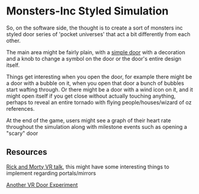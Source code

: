 Monsters-Inc Styled Simulation
===

So, on the software side, the thought is to create a sort of monsters inc styled door series of 'pocket universes' that act a bit differently from each other.

The main area might be fairly plain, with a [simple door](https://vignette.wikia.nocookie.net/monstersincmovies/images/0/08/Boo%27sdoor2.png/revision/latest?cb=20150915042057) with a decoration and a knob to change a symbol on the door or the door's entire design itself.

Things get interesting when you open the door, for example there might be a door with a bubble on it, when you open that door a bunch of bubbles start wafting through. Or there might be a door with a wind icon on it, and it might open itself if you get close without actually touching anything, perhaps to reveal an entire tornado with flying people/houses/wizard of oz references.

At the end of the game, users might see a graph of their heart rate throughout the simulation along with milestone events such as opening a "scary" door

Resources
---

[Rick and Morty VR talk](https://www.youtube.com/watch?v=7aqIbeQQL8c), this might have some interesting things to implement regarding portals/mirrors

[Another VR Door Experiment](https://www.youtube.com/watch?v=uenAkPLUwBE)
